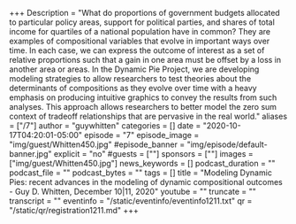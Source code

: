 +++
Description = "What do proportions of government budgets allocated to particular policy areas, support for political parties, and shares of total income for quartiles of a national population have in common? They are examples of compositional variables that evolve in important ways over time. In each case, we can express the outcome of interest as a set of relative proportions such that a gain in one area must be offset by a loss in another area or areas. In the Dynamic Pie Project, we are developing modeling strategies to allow researchers to test theories about the determinants of compositions as they evolve over time with a heavy emphasis on producing intuitive graphics to convey the results from such analyses. This approach allows researchers to better model the zero sum context of tradeoff relationships that are pervasive in the real world."
aliases = ["/7"]
author = "guywhitten"
categories = []
date = "2020-10-17T04:20:01-05:00"
episode = "7"
episode_image = "img/guest/Whitten450.jpg"
#episode_banner = "img/episode/default-banner.jpg"
explicit = "no"
#guests = [""]
sponsors = [""]
images = ["img/guest/Whitten450.jpg"]
news_keywords = []
podcast_duration = ""
podcast_file = ""
podcast_bytes = ""
tags = []
title = "Modeling Dynamic Pies: recent advances in the modeling of dynamic compositional outcomes - Guy D. Whitten, December 10|11, 2020"
youtube = ""
truncate = ""
transcript = ""
eventinfo = "/static/eventinfo/eventinfo1211.txt"
qr = "/static/qr/registration1211.md"
+++
